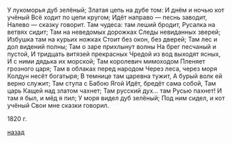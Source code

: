 У лукоморья дуб зелёный; Златая цепь на дубе том: И днём и ночью кот учёный Всё ходит по цепи кругом; Идёт направо — песнь заводит, Налево — сказку говорит. Там чудеса: там леший бродит, Русалка на ветвях сидит; Там на неведомых дорожках Следы невиданных зверей; Избушка там на курьих ножках Стоит без окон, без дверей; Там лес и дол видений полны; Там о заре прихлынут волны На брег песчаный и пустой, И тридцать витязей прекрасных Чредой из вод выходят ясных, И с ними дядька их морской; Там королевич мимоходом Пленяет грозного царя; Там в облаках перед народом Через леса, через моря Колдун несёт богатыря; В темнице там царевна тужит, А бурый волк ей верно служит; Там ступа с Бабою Ягой Идёт, бредёт сама собой, Там царь Кащей над златом чахнет; Там русский дух… там Русью пахнет! И там я был, и мёд я пил; У моря видел дуб зелёный; Под ним сидел, и кот учёный Свои мне сказки говорил.

1820 г.

[назад](./../index.md)